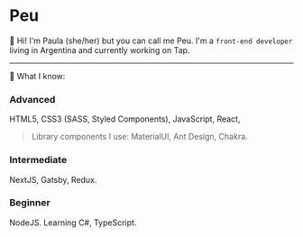 # Peu

🌸 Hi! I'm Paula (she/her) but you can call me Peu. I'm a `front-end developer` living in Argentina and currently working on Tap.

---

🌷 What I know:

### Advanced 
HTML5, CSS3 (SASS, Styled Components), JavaScript, React, 

> Library components I use: MaterialUI, Ant Design, Chakra.

### Intermediate
NextJS, Gatsby, Redux.

### Beginner
NodeJS. Learning C#, TypeScript.



